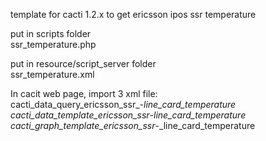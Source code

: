 template for cacti 1.2.x to get ericsson ipos ssr temperature

put in scripts folder<br>
ssr_temperature.php

put in resource/script_server folder<br>
ssr_temperature.xml

In cacit web page, import 3 xml file:<br>
cacti_data_query_ericsson_ssr_-_line_card_temperature
cacti_data_template_ericsson_ssr_-_line_card_temperature
cacti_graph_template_ericsson_ssr_-_line_card_temperature
